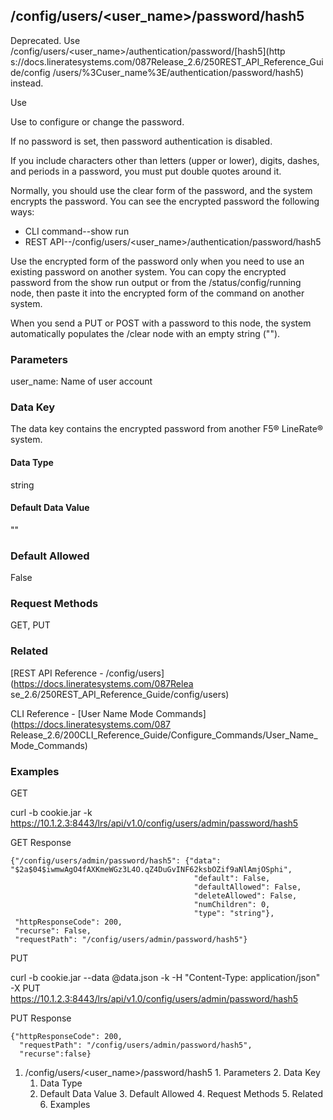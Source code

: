 ## /config/users/<user_name>/password/hash5

Deprecated. Use /config/users/<user_name>/authentication/password/[hash5](http
s://docs.lineratesystems.com/087Release_2.6/250REST_API_Reference_Guide/config
/users/%3Cuser_name%3E/authentication/password/hash5) instead.

Use

Use to configure or change the password.

If no password is set, then password authentication is disabled.

If you include characters other than letters (upper or lower), digits, dashes,
and periods in a password, you must put double quotes around it.

Normally, you should use the clear form of the password, and the system
encrypts the password. You can see the encrypted password the following ways:

  * CLI command--show run
  * REST API--/config/users/<user_name>/authentication/password/hash5

Use the encrypted form of the password only when you need to use an existing
password on another system. You can copy the encrypted password from the show
run output or from the /status/config/running node, then paste it into the
encrypted form of the command on another system.

When you send a PUT or POST with a password to this node, the system
automatically populates the /clear node with an empty string ("").

### Parameters

user_name: Name of user account

### Data Key

The data key contains the encrypted password from another F5® LineRate®
system.

#### Data Type

string

#### Default Data Value

""

### Default Allowed

False

### Request Methods

GET, PUT

### Related

[REST API Reference - /config/users](https://docs.lineratesystems.com/087Relea
se_2.6/250REST_API_Reference_Guide/config/users)

CLI Reference - [User Name Mode Commands](https://docs.lineratesystems.com/087
Release_2.6/200CLI_Reference_Guide/Configure_Commands/User_Name_Mode_Commands)

### Examples

GET

curl -b cookie.jar -k
https://10.1.2.3:8443/lrs/api/v1.0/config/users/admin/password/hash5

GET Response

    
    
    {"/config/users/admin/password/hash5": {"data": "$2a$04$iwmwAgO4fAXKmeWGz3L4O.qZ4DuGvINF62ksbOZif9aNlAmjOSphi",
                                             "default": False,
                                             "defaultAllowed": False,
                                             "deleteAllowed": False,
                                             "numChildren": 0,
                                             "type": "string"},
     "httpResponseCode": 200,
     "recurse": False,
     "requestPath": "/config/users/admin/password/hash5"}
    

PUT

curl -b cookie.jar --data @data.json -k -H "Content-Type: application/json" -X
PUT https://10.1.2.3:8443/lrs/api/v1.0/config/users/admin/password/hash5

PUT Response

    
    
    {"httpResponseCode": 200,
      "requestPath": "/config/users/admin/password/hash5",
      "recurse":false}

  1. /config/users/<user_name>/password/hash5
    1. Parameters
    2. Data Key
      1. Data Type
      2. Default Data Value
    3. Default Allowed
    4. Request Methods
    5. Related
    6. Examples

